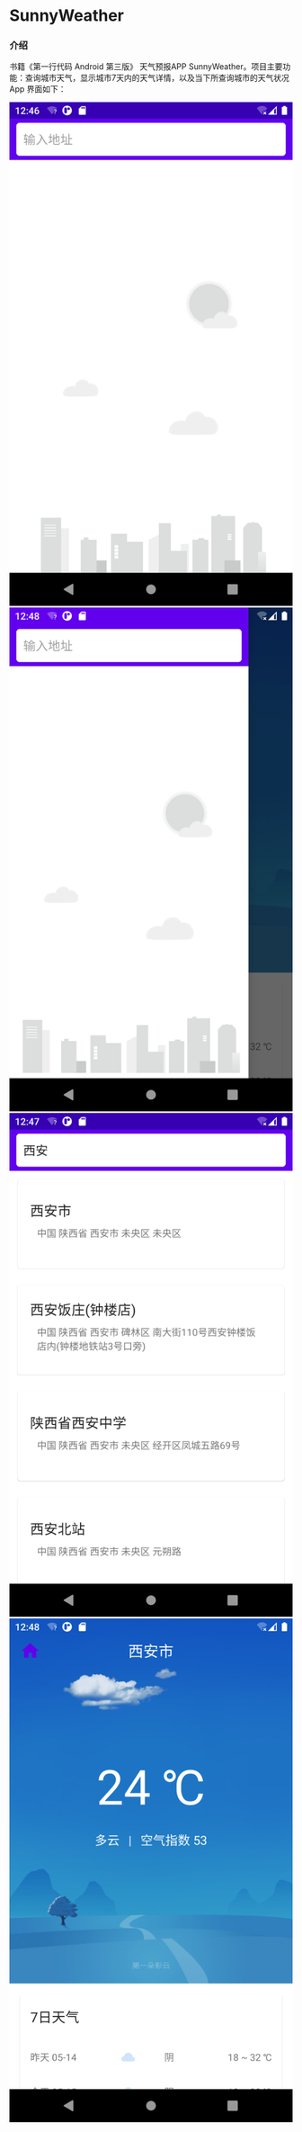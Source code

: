 # SunnyWeather
### 介绍  
书籍《第一行代码 Android 第三版》 天气预报APP SunnyWeather。项目主要功能：查询城市天气，显示城市7天内的天气详情，以及当下所查询城市的天气状况  
App 界面如下：

![searchPlace](https://github.com/wanghaha23333/SunnyWeather/blob/main/AppImage/searchPlace.jpg) ![searchPlaceWeather](https://github.com/wanghaha23333/SunnyWeather/blob/main/AppImage/searchPlaceWeather.jpg)  ![showSearchPlace](https://github.com/wanghaha23333/SunnyWeather/blob/main/AppImage/showSearchPlace.jpg) ![weather](https://github.com/wanghaha23333/SunnyWeather/blob/main/AppImage/weather.jpg)
